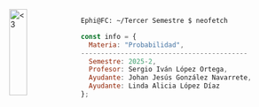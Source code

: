 <img src="https://i.pinimg.com/736x/df/a6/79/dfa679ab0e23f6613e6bc37ab7c4439c.jpg" alt="<3" align= "left" width="25%" height="20%">


```zsh
Ephi@FC: ~/Tercer Semestre $ neofetch
```
```javascript
const info = {
  Materia: "Probabilidad",
------------------------------------------
  Semestre: 2025-2,
  Profesor: Sergio Iván López Ortega,
  Ayudante: Johan Jesús González Navarrete,
  Ayudante: Linda Alicia López Díaz
};

```



